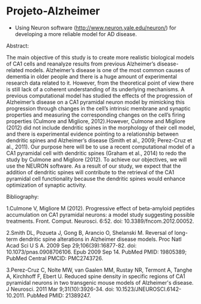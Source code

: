 # Projeto-Alzheimer

* Using Neuron software (http://www.neuron.yale.edu/neuron/) for developing a more reliable model for AD disease.

Abstract:

The main objective of this study is to create more realistic biological models of CA1 cells and reanalyze results from previous Alzheimer’s disease-related models. Alzheimer’s disease is one of the most common causes of dementia in older people and there is a huge amount of experimental research data related to it. However, from the theoretical point of view there is still lack of a coherent understanding of its underlying mechanisms. A previous computational model has studied the effects of the progression of Alzheimer’s disease on a CA1 pyramidal neuron model by mimicking this progression through changes in the cell’s intrinsic membrane and synaptic properties and measuring the corresponding changes on the cell’s firing properties (Culmore and Migliore, 2012).However, Culmone and Migliore (2012) did not include dendritic spines in the morphology of their cell model, and there is experimental evidence pointing to a relationship between dendritic spines and Alzheimer’s disease (Smith et al., 2009; Perez-Cruz et al., 2011). Our purpose here will be to use a recent computational model of a CA1 pyramidal cell with dendritic spines (Graham et al., 2014) to redo the study by Culmone and Migliore (2012). To achieve our objectives, we will use the NEURON software. As a result of our study, we expect that the addition of dendritic spines will contribute to the retrieval of the CA1 pyramidal cell functionality because the dendritic spines would enhance optimization of synaptic activity.

Bibliography:

1.Culmone V, Migliore M (2012). Progressive effect of beta-amyloid peptides accumulation on CA1 pyramidal neurons: a model study suggesting possible treatments. Front. Comput. Neurosci. 6:52. doi: 10.3389/fncom.2012.00052.

2.Smith DL, Pozueta J, Gong B, Arancio O, Shelanski M. Reversal of long-term dendritic spine alterations in Alzheimer disease models. Proc Natl Acad Sci U S A. 2009 Sep 29;106(39):16877-82. doi: 10.1073/pnas.0908706106. Epub 2009 Sep 14. PubMed PMID: 19805389; PubMed Central PMCID: PMC2743726.

3.Perez-Cruz C, Nolte MW, van Gaalen MM, Rustay NR, Termont A, Tanghe A, Kirchhoff F, Ebert U. Reduced spine density in specific regions of CA1 pyramidal neurons in two transgenic mouse models of Alzheimer's disease. J Neurosci. 2011 Mar 9;31(10):3926-34. doi: 10.1523/JNEUROSCI.6142-10.2011. PubMed PMID: 21389247.
